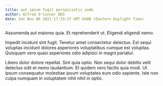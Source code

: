 ```yaml
---
title: aut ipsum fugit perspiciatis unde
author: Alfred O'Conner DDS
date: Sat Nov 06 2021 17:33:27 GMT-0400 (Eastern Daylight Time)
---
```

Assumenda aut maiores quia. Et reprehenderit ut. Eligendi eligendi nemo.

 Impedit incidunt sint fugit. Tenetur amet consectetur delectus. Est sequi voluptas incidunt dolores asperiores voluptatibus cumque est voluptas. Quisquam vero quasi asperiores odio adipisci in magni pariatur.

 Libero dolor dolore repellat. Sint quia optio. Non sequi dolor debitis velit delectus odit et nemo laudantium. Et quidem vero facilis quia modi. Ut ipsum consequatur molestiae ipsum voluptates eum odio sapiente. Iste non culpa numquam in voluptatem nihil nihil in optio.